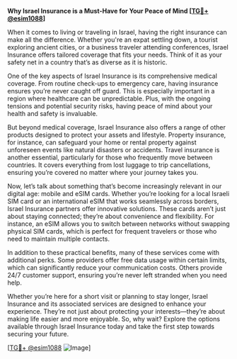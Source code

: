 **Why Israel Insurance is a Must-Have for Your Peace of Mind [[TG💪+ @esim1088](https://t.me/s/esim1088)]**

When it comes to living or traveling in Israel, having the right insurance can make all the difference. Whether you're an expat settling down, a tourist exploring ancient cities, or a business traveler attending conferences, Israel Insurance offers tailored coverage that fits your needs. Think of it as your safety net in a country that’s as diverse as it is historic.

One of the key aspects of Israel Insurance is its comprehensive medical coverage. From routine check-ups to emergency care, having insurance ensures you’re never caught off guard. This is especially important in a region where healthcare can be unpredictable. Plus, with the ongoing tensions and potential security risks, having peace of mind about your health and safety is invaluable.

But beyond medical coverage, Israel Insurance also offers a range of other products designed to protect your assets and lifestyle. Property insurance, for instance, can safeguard your home or rental property against unforeseen events like natural disasters or accidents. Travel insurance is another essential, particularly for those who frequently move between countries. It covers everything from lost luggage to trip cancellations, ensuring you’re covered no matter where your journey takes you.

Now, let’s talk about something that’s become increasingly relevant in our digital age: mobile and eSIM cards. Whether you’re looking for a local Israeli SIM card or an international eSIM that works seamlessly across borders, Israel Insurance partners offer innovative solutions. These cards aren’t just about staying connected; they’re about convenience and flexibility. For instance, an eSIM allows you to switch between networks without swapping physical SIM cards, which is perfect for frequent travelers or those who need to maintain multiple contacts.

In addition to these practical benefits, many of these services come with additional perks. Some providers offer free data usage within certain limits, which can significantly reduce your communication costs. Others provide 24/7 customer support, ensuring you’re never left stranded when you need help.

Whether you’re here for a short visit or planning to stay longer, Israel Insurance and its associated services are designed to enhance your experience. They’re not just about protecting your interests—they’re about making life easier and more enjoyable. So, why wait? Explore the options available through Israel Insurance today and take the first step towards securing your future.

[[TG💪+ @esim1088](https://t.me/s/esim1088) ![Image](https://i.postimg.cc/Y0z9fWf4/image.png)]